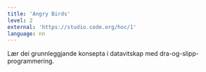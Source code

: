```yaml
---
title: 'Angry Birds'
level: 2
external: 'https://studio.code.org/hoc/1'
language: nn
---
```


Lær dei grunnleggjande konsepta i datavitskap med 
dra-og-slipp-programmering.
